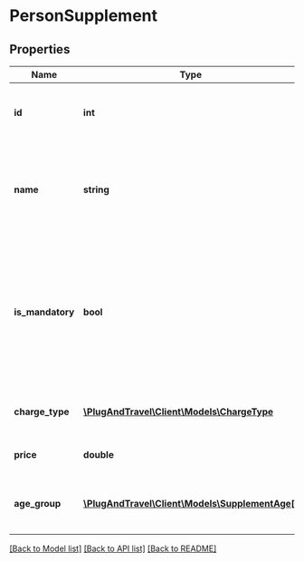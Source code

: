 # PersonSupplement

## Properties
Name | Type | Description | Notes
------------ | ------------- | ------------- | -------------
**id** | **int** | Unique number that identifies the supplement | 
**name** | **string** | Name of this supplement, such as Resort Fee, Gala Dinner or Cleaning Charge. | 
**is_mandatory** | **bool** | Specifies whether a Supplement is mandatory or optional.              If it is mandatory, then it must be paid in order to book the room | 
**charge_type** | [**\PlugAndTravel\Client\Models\ChargeType**](ChargeType.md) | Specifies how the charge is paid | 
**price** | **double** | Supplement charge per adult | 
**age_group** | [**\PlugAndTravel\Client\Models\SupplementAge[]**](SupplementAge.md) | Describes the different prices for each age group | [optional] 

[[Back to Model list]](../README.md#documentation-for-models) [[Back to API list]](../README.md#documentation-for-api-endpoints) [[Back to README]](../README.md)


